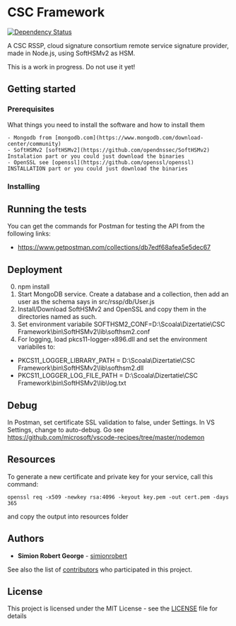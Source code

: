 # CSC Framework

[![Dependency Status](https://david-dm.org/simionrobert/CSC-Framework/status.svg?path=src/rssp)](https://david-dm.org/simionrobert/CSC-Framework?path=src/rssp)

A CSC RSSP, cloud signature consortium remote service signature provider, made in Node.js, using SoftHSMv2 as HSM. 

This is a work in progress. Do not use it yet!

## Getting started

### Prerequisites

What things you need to install the software and how to install them
```
- Mongodb from [mongodb.com](https://www.mongodb.com/download-center/community)
- SoftHSMv2 [softHSMv2](https://github.com/opendnssec/SoftHSMv2) Instalation part or you could just download the binaries
- OpenSSL see [openssl](https://github.com/openssl/openssl) INSTALLATION part or you could just download the binaries
```

### Installing

## Running the tests
You can get the commands for Postman for testing the API from the following links:
- https://www.getpostman.com/collections/db7edf68afea5e5dec67


## Deployment

0. npm install
1. Start MongoDB service. Create a database and a collection, then add an user as the schema says in src/rssp/db/User.js
2. Install/Download SoftHSMv2 and OpenSSL and copy them in the directories named as such.
3. Set environment variabile SOFTHSM2_CONF=D:\Scoala\Dizertatie\CSC Framework\bin\SoftHSMv2\lib\softhsm2.conf
4. For logging, load pkcs11-logger-x896.dll and set the environment variabiles to:
- PKCS11_LOGGER_LIBRARY_PATH = D:\Scoala\Dizertatie\CSC Framework\bin\SoftHSMv2\lib\softhsm2.dll
- PKCS11_LOGGER_LOG_FILE_PATH = D:\Scoala\Dizertatie\CSC Framework\bin\SoftHSMv2\lib\log.txt


## Debug
In Postman, set certificate SSL validation to false, under Settings.
In VS Settings, change to auto-debug.
Go see https://github.com/microsoft/vscode-recipes/tree/master/nodemon


## Resources
To generate a new certificate and private key for your service, call this command: 
```
openssl req -x509 -newkey rsa:4096 -keyout key.pem -out cert.pem -days 365 
```
and copy the output into resources folder


## Authors

* **Simion Robert George** - [simionrobert](https://github.com/simionrobert)

See also the list of [contributors](https://github.com/simionrobert/CSC-Framework/contributors) who participated in this project.


## License

This project is licensed under the MIT License - see the [LICENSE](LICENSE) file for details